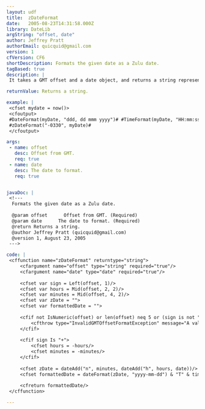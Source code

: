 ```yaml
---
layout: udf
title:  zDateFormat
date:   2005-08-23T14:31:58.000Z
library: DateLib
argString: "offset, date"
author: Jeffrey Pratt
authorEmail: quicquid@gmail.com
version: 1
cfVersion: CF6
shortDescription: Formats the given date as a Zulu date.
tagBased: true
description: |
 It takes a GMT offset and a date object, and returns a string representation of the date as a Zulu date (yyyy-mm-ddTHH:mm:ssZ). It checks for valid offsets and dates. It's useful in formatting dates as Zulu dates for Atom feeds, etc.

returnValue: Returns a string.

example: |
 <cfset mydate = now()>
 <cfoutput>
 #DateFormat(myDate, "ddd, dd mmm yyyy")# #TimeFormat(myDate, "HH:mm:ss")#<br/>
 #zDateFormat("-0330", myDate)#
 </cfoutput>

args:
 - name: offset
   desc: Offset from GMT.
   req: true
 - name: date
   desc: The date to format.
   req: true


javaDoc: |
 <!---
  Formats the given date as a Zulu date.
  
  @param offset      Offset from GMT. (Required)
  @param date      The date to format. (Required)
  @return Returns a string. 
  @author Jeffrey Pratt (quicquid@gmail.com) 
  @version 1, August 23, 2005 
 --->

code: |
 <cffunction name="zDateFormat" returntype="string">
     <cfargument name="offset" type="string" required="true"/>
     <cfargument name="date" type="date" required="true"/>
     
     <cfset var sign = Left(offset, 1)/>
     <cfset var hours = Mid(offset, 2, 2)/>
     <cfset var minutes = Mid(offset, 4, 2)/>
     <cfset var zDate = "">
     <cfset var formattedDate = "">
     
     <cfif not IsNumeric(offset) or len(offset) neq 5 or (sign is not "-" and sign is not "+")>
         <cfthrow type="InvalidGMTOffsetFormatException" message="A valid GMT offset is of the form '-hhmm' or '+hhmm', with 'hh' being the number of hours and 'mm' being the number of minutes by which the date is offset from GMT."/>
     </cfif>
     
     <cfif sign Is "+">
         <cfset hours = -hours/>
         <cfset minutes = -minutes/>
     </cfif>
     
     <cfset zDate = dateAdd("n", minutes, dateAdd("h", hours, date))/>
     <cfset formattedDate = dateFormat(zDate, "yyyy-mm-dd") & "T" & timeFormat(zDate, "HH:mm:ss") & "Z"/>
     
     <cfreturn formattedDate/>
 </cffunction>

---
```


